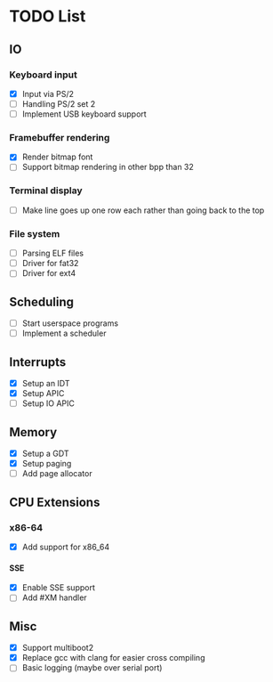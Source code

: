 # TODO List

## IO

### Keyboard input

- [x] Input via PS/2
- [ ] Handling PS/2 set 2
- [ ] Implement USB keyboard support

### Framebuffer rendering

- [x] Render bitmap font
- [ ] Support bitmap rendering in other bpp than 32

### Terminal display

- [ ] Make line goes up one row each rather than going back to the top

### File system

- [ ] Parsing ELF files
- [ ] Driver for fat32
- [ ] Driver for ext4

## Scheduling

- [ ] Start userspace programs
- [ ] Implement a scheduler

## Interrupts

- [x] Setup an IDT
- [x] Setup APIC
- [ ] Setup IO APIC

## Memory

- [x] Setup a GDT
- [x] Setup paging
- [ ] Add page allocator

## CPU Extensions

### x86-64

- [x] Add support for x86_64

#### SSE

- [x] Enable SSE support
- [ ] Add #XM handler

## Misc

- [x] Support multiboot2
- [x] Replace gcc with clang for easier cross compiling
- [ ] Basic logging (maybe over serial port)
